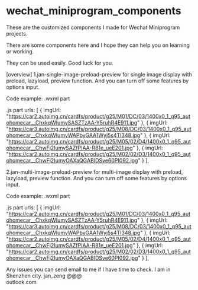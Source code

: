# wechat_miniprogram_components
These are the customized components I made for Wechat Miniprogram projects.

There are some components here and I hope they can help you on learning or working.

They can be used easily. Good luck for you.



[overview]
1.jan-single-image-preload-preview
for single image display with preload, lazyload, preview function. And you can turn off some features by options input.

Code example: 
  .wxml part
  <janui-single-image-preload-preview src="{{itm}}" urls="{{urls}}" lazyload="{{defaultLazyload}}" margin="{{ urls.length==1? defaultMargin1 : defaultMargin2 }}"
  width="{{ urls.length==1? defaultWidthHeight1 : ( urls.length==2? defaultWidthHeight2 : '' ) }}"
  height="{{ urls.length==1? defaultWidthHeight1 : ( urls.length==2? defaultWidthHeight2 : '' ) }}" />

  .js part
  urls: [
  { imgUrl: "https://car2.autoimg.cn/cardfs/product/g25/M01/DC/03/1400x0_1_q95_autohomecar__ChxkqWIumySASZTzAA-Y5ruhR4E911.jpg" },
  { imgUrl: "https://car3.autoimg.cn/cardfs/product/g25/M08/DC/03/1400x0_1_q95_autohomecar__ChxkqWIumyWAPbyGAA1Wyj5s4TI348.jpg" },
  { imgUrl: "https://car2.autoimg.cn/cardfs/product/g25/M05/02/D4/1400x0_1_q95_autohomecar__ChwFj2IumySAZfPIAA-R81e_ueE201.jpg" },
  { imgUrl: "https://car2.autoimg.cn/cardfs/product/g25/M02/02/D3/1400x0_1_q95_autohomecar__ChwFj2IumyOAXaQGABIDSve60PI092.jpg" }
  ],



2.jan-multi-image-preload-preview
for multi-image display with preload, lazyload, preview function. And you can turn off some features by options input.

Code example: 
  .wxml part
  <jan-multi-image-preload-preview urls="{{ urls }}" />
  
  .js part
  urls: [
  { imgUrl: "https://car2.autoimg.cn/cardfs/product/g25/M01/DC/03/1400x0_1_q95_autohomecar__ChxkqWIumySASZTzAA-Y5ruhR4E911.jpg" },
  { imgUrl: "https://car3.autoimg.cn/cardfs/product/g25/M08/DC/03/1400x0_1_q95_autohomecar__ChxkqWIumyWAPbyGAA1Wyj5s4TI348.jpg" },
  { imgUrl: "https://car2.autoimg.cn/cardfs/product/g25/M05/02/D4/1400x0_1_q95_autohomecar__ChwFj2IumySAZfPIAA-R81e_ueE201.jpg" },
  { imgUrl: "https://car2.autoimg.cn/cardfs/product/g25/M02/02/D3/1400x0_1_q95_autohomecar__ChwFj2IumyOAXaQGABIDSve60PI092.jpg" }
  ],
  
 
 
Any issues you can send email to me if I have time to check. I am in Shenzhen city.
jan_zeng
@@@  
outlook.com
